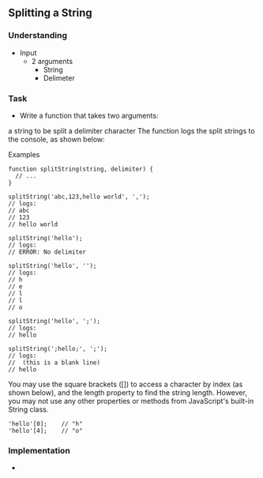 ## Splitting a String

### Understanding
- Input
  + 2 arguments
    * String
    * Delimeter

### Task
- Write a function that takes two arguments:

a string to be split
a delimiter character
The function logs the split strings to the console, as shown below:

Examples
```
function splitString(string, delimiter) {
  // ...
}

splitString('abc,123,hello world', ',');
// logs:
// abc
// 123
// hello world

splitString('hello');
// logs:
// ERROR: No delimiter

splitString('hello', '');
// logs:
// h
// e
// l
// l
// o

splitString('hello', ';');
// logs:
// hello

splitString(';hello;', ';');
// logs:
//  (this is a blank line)
// hello
```

You may use the square brackets ([]) to access a character by index (as shown below), and the length property to find the string length. However, you may not use any other properties or methods from JavaScript's built-in String class.
```
'hello'[0];    // "h"
'hello'[4];    // "o"
```

### Implementation
- 